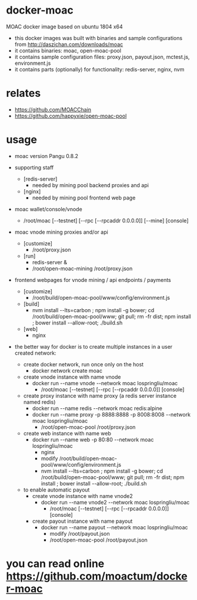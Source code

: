 # docker-moac
MOAC docker image based on ubuntu 1804 x64

- this docker images was built with binaries and sample configurations from http://daszichan.com/downloads/moac
- it contains binaries: moac, open-moac-pool
- it contains sample configuration files: proxy.json, payout.json, mctest.js, environment.js
- it contains parts (optionally) for functionality: redis-server, nginx, nvm

# relates
- https://github.com/MOACChain
- https://github.com/happyxie/open-moac-pool

# usage
- moac version Pangu 0.8.2
- supporting staff
  - [redis-server]
    - needed by mining pool backend proxies and api
  - [nginx]
    - needed by mining pool frontend web page
- moac wallet/console/vnode
  - /root/moac [--testnet] [--rpc [--rpcaddr 0.0.0.0]] [--mine] [console]
- moac vnode mining proxies and/or api
  - [customize]
    - /root/proxy.json
  - [run]
    - redis-server &
    - /root/open-moac-mining /root/proxy.json

- frontend webpages for vnode mining / api endpoints / payments
  - [customize]
    - /root/build/open-moac-pool/www/config/environment.js
  - [build]
    - nvm install --lts=carbon ; npm install -g bower;  cd /root/build/open-moac-pool/www; git pull; rm -fr dist; npm install ; bower install --allow-root; ./build.sh
  - [web]
    - nginx

- the better way for docker is to create multiple instances in a user created network:
  - create docker network, run once only on the host
    - docker network create moac
  - create vnode instance with name vnode
    - docker run --name vnode --network moac lospringliu/moac
      - /root/moac [--testnet] [--rpc [--rpcaddr 0.0.0.0]] [console]
  - create proxy instance with name proxy (a redis server instance named redis)
    - docker run --name redis --network moac redis:alpine
    - docker run --name proxy -p 8888:8888 -p 8008:8008 --network moac lospringliu/moac
      - /root/open-moac-pool /root/proxy.json
  - create web instance with name web
    - docker run --name web -p 80:80 --network moac lospringliu/moac
      - nginx
      - modify /root/build/open-moac-pool/www/config/environment.js
      - nvm install --lts=carbon ; npm install -g bower;  cd /root/build/open-moac-pool/www; git pull; rm -fr dist; npm install ; bower install --allow-root; ./build.sh
  - to enable automatic payout
    - create vnode instance with name vnode2
      - docker run --name vnode2 --network moac lospringliu/moac
        - /root/moac [--testnet] [--rpc [--rpcaddr 0.0.0.0]] [console]
    - create payout instance with name payout
      - docker run --name payout --network moac lospringliu/moac
        - modify  /root/payout.json
        - /root/open-moac-pool /root/payout.json

# you can read online https://github.com/moactum/docker-moac
